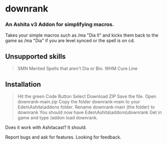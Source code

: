 # downrank
### An Ashita v3 Addon for simplifying macros.

Takes your simple macros such as /ma "Dia II" <t> and kicks them back to the game as /ma "Dia" <t> if you are level synced or the spell is on cd. 

## Unsupported skills
>SMN
>Merited Spells that aren't Dia or Bio.
>WHM Cure Line

## Installation

>Hit the green Code Button
>Select Download ZIP
>Save the file.
>Open downrank-main.zip
>Copy the folder downrank-main to your Eden\Ashita\addons folder.
>Rename downrank-main (the folder) to downrank
>You should now have Eden\Ashita\addons\downrank
>Get in game and type /addon load downrank.

Does it work with Ashitacast? It should.


Report bugs and ask for features. Looking for feedback.